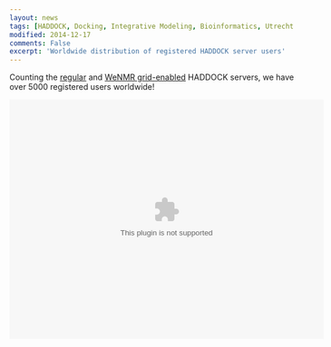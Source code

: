 ```yaml
---
layout: news
tags: [HADDOCK, Docking, Integrative Modeling, Bioinformatics, Utrecht University, Ubiquitination, E2-E3]
modified: 2014-12-17
comments: False
excerpt: 'Worldwide distribution of registered HADDOCK server users'
---
```

Counting the [regular](http://haddock.science.uu.nl/services/HADDOCK) and [WeNMR grid-enabled](http://haddock.science.uu.nl/enmr/services/HADDOCK) 
HADDOCK servers, we have over 5000 registered users worldwide!

<center>
<div style='width:554px;height:423px;'>
  <object id='test' width='554' height='423'>
    <param name='allowScriptAccess' value='always'/>
    <param name='FlashVars' value='titleReport=HADDOCK web server user distribution December 2014' />
    <param name='FlashVars' value='imageUrl=http%3a%2f%2fwww.targetmap.com%2fdata.aspx%3fmethod%3dgetThumbMap%26reportId%3d39366%26big%3d1' />
    <param name='FlashVars' value='anchorId=rep39366' />
    <param name='FlashVars' value='anchorId=rep39366' />
    <embed width="554" height="423" name="miniApp" id="test" src='http://www.targetmap.com/MiniAplicacionEmbed.swf' FlashVars='titleReport=HADDOCK web server user distribution December 2014&imageUrl=http%3a%2f%2fwww.targetmap.com%2fdata.aspx%3fmethod%3dgetThumbMap%26reportId%3d39366%26big%3d1&anchorId=rep39366' allowScriptAccess='always'></embed>
  </object>
</div>
</center>
